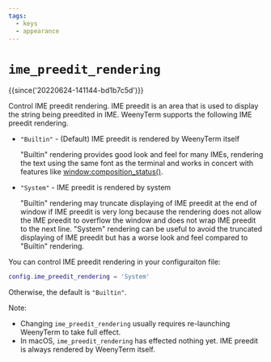```yaml
---
tags:
  - keys
  - appearance
---
```

# `ime_preedit_rendering`

{{since('20220624-141144-bd1b7c5d')}}

Control IME preedit rendering.
IME preedit is an area that is used to display the string being preedited in IME.
WeenyTerm supports the following IME preedit rendering.

* `"Builtin"` - (Default) IME preedit is rendered by WeenyTerm itself

  "Builtin" rendering provides good look and feel for many IMEs,
  rendering the text using the same font as the terminal and
  works in concert with features like [window:composition_status()](../window/composition_status.md).

* `"System"` - IME preedit is rendered by system

  "Builtin" rendering may truncate displaying of IME preedit
  at the end of window if IME preedit is very long
  because the rendering does not allow the IME preedit to overflow the window
  and does not wrap IME preedit to the next line.
  "System" rendering can be useful
  to avoid the truncated displaying of IME preedit
  but has a worse look and feel compared to "Builtin" rendering.

You can control IME preedit rendering in your configuraiton file:

```lua
config.ime_preedit_rendering = 'System'
```

Otherwise, the default is `"Builtin"`.

Note:

* Changing `ime_preedit_rendering` usually requires re-launching WeenyTerm to take full effect.
* In macOS, `ime_preedit_rendering` has effected nothing yet.
  IME preedit is always rendered by WeenyTerm itself.
